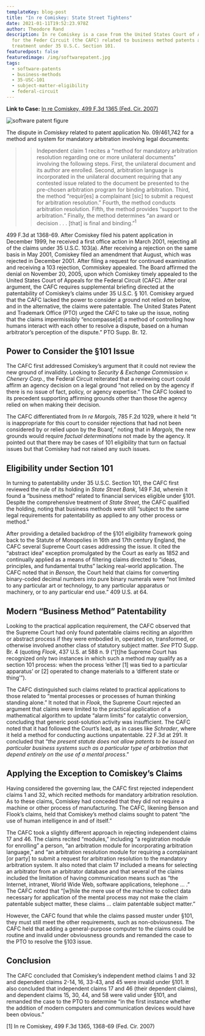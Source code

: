 ```yaml
---
templateKey: blog-post
title: "In re Comiskey: State Street Tightens"
date: 2021-01-11T19:52:23.978Z
author: Theodore Rand
description: In re Comiskey is a case from the United States Court of Appeals
  for the Feder Circuit (the CAFC) related to business method patents and their
  treatment under 35 U.S.C. Section 101.
featuredpost: false
featuredimage: /img/softwarepatent.jpg
tags:
  - software-patents
  - business-methods
  - 35-USC-101
  - subject-matter-eligibility
  - federal-circuit
---
```

**Link to Case:** [In re Comiskey, 499 F.3d 1365 (Fed. Cir. 2007)]("https://www.courtlistener.com/opinion/1362987/in-re-comiskey/")

![software patent figure](/img/softwarepatent.jpg)

The dispute in *Comiskey* related to patent application No. 09/461,742 for a method and system for mandatory arbitration involving legal documents:

> > Independent claim 1 recites a “method for mandatory arbitration resolution regarding one or more unilateral documents” involving the following steps. First, the unilateral document and its author are enrolled. Second, arbitration language is incorporated in the unilateral document requiring that any contested issue related to the document be presented to the pre-chosen arbitration program for binding arbitration. Third, the method “requir\[es] a complainant \[sic] to submit a request for arbitration resolution.” Fourth, the method conducts arbitration resolution. Fifth, the method provides “support to the arbitration.” Finally, the method determines “an award or decision . . . \[that] is final and binding.”<sup>1</sup>

499 F.3d at 1368-69. After Comiskey filed his patent application in December 1999, he received a first office action in March 2001, rejecting all of the claims under 35 U.S.C. 103(a). After receiving a rejection on the same basis in May 2001, Comiskey filed an amendment that August, which was rejected in December 2001. After filing a request for continued examination and receiving a 103 rejection, Commiskey appealed. The Board affirmed the denial on November 20, 2005, upon which Comiskey timely appealed to the United States Court of Appeals for the Federal Circuit (CAFC). After oral argument, the CAFC requires supplemental briefing directed at the patentability of Comiskey’s claims under 35 U.S.C. § 101. Comiskey argued that the CAFC lacked the power to consider a ground not relied on below, and in the alternative, the claims were patentable. The United States Patent and Trademark Office (PTO) urged the CAFC to take up the issue, noting that the claims impermissibly “encompasse\[d] a method of controlling how humans interact with each other to resolve a dispute, based on a human arbitrator’s perception of the dispute.” PTO Supp. Br. 12.

## Power to Consider the §101 Issue

The CAFC first addressed Comiskey’s argument that it could not review the new ground of invalidity. Looking to *Security & Exchange Commission v. Chenery Corp.*, the Federal Circuit reiterated that a reviewing court could affirm an agency decision on a legal ground “not relied on by the agency if there is no issue of fact, policy, or agency expertise.” The CAFC looked to its precedent supporting affirming grounds other than those the agency relied on when making their decision.

The CAFC differentiated from *In re Margols*, 785 F.2d 1029, where it held “it is inappropriate for this court to consider rejections that had not been considered by or relied upon by the Board,” noting that in *Margols,* the new grounds would require *factual determinations* not made by the agency. It pointed out that there may be cases of 101 eligibility that turn on factual issues but that Comiskey had not raised any such issues.

## Eligibility under Section 101

In turning to patentability under 35 U.S.C. Section 101, the CAFC first reviewed the rule of its holding in *State Street Bank*, 149 F.3d, wherein it found a “business method” related to financial services eligible under §101. Despite the comprehensive treatment of *State Street*, the CAFC qualified the holding, noting that business methods were still “subject to the same legal requirements for patentability as applied to any other process or method.”

After providing a detailed backdrop of the §101 eligibility framework going back to the Statute of Monopolies in 16th and 17th century England, the CAFC several Supreme Court cases addressing the issue. It cited the “abstract idea” exception promulgated by the Court as early as 1852 and continually applied as a means of filtering claims directed to “ideas, principles, and fundamental truths” lacking real-world application. The CAFC noted that in *Benson*, the Court held that claims for converting binary-coded decimal numbers into pure binary numerals were “not limited to any particular art or technology, to any particular apparatus or machinery, or to any particular end use.” 409 U.S. at 64.

## Modern “Business Method” Patentability

Looking to the practical application requirement, the CAFC observed that the Supreme Court had only found patentable claims reciting an algorithm or abstract process if they were embodied in, operated on, transformed, or otherwise involved another class of statutory subject matter. *See* PTO Supp. Br. 4 (quoting *Flook*, 437 U.S. at 588 n. 9 (“\[t]he Supreme Court has recognized only two instances in which such a method may qualify as a section 101 process: when the process ‘either \[1] was tied to a particular apparatus’ or \[2] operated to change materials to a ‘different state or thing’”).

The CAFC distinguished such claims related to practical applications to those related to “mental processes or processes of human thinking standing alone.” It noted that in *Flook*, the Supreme Court rejected an argument that claims were limited to the practical application of a mathematical algorithm to update “alarm limits” for catalytic conversion, concluding that generic post-solution activity was insufficient. The CAFC noted that it had followed the Court’s lead, as in cases like *Schrader*, where it held a method for conducting auctions unpatentable. 22 F.3d at 291. It concluded that “*the present statute does not allow patents to be issued on particular business systems such as a particular type of arbitration that depend entirely on the use of a mental process*.”

## Applying the Exception to Comiskey’s Claims

Having considered the governing law, the CAFC first rejected independent claims 1 and 32, which recited methods for mandatory arbitration resolution. As to these claims, Comiskey had conceded that they did not require a machine or other process of manufacturing. The CAFC, likening Benson and Flook’s claims, held that Comiskey’s method claims sought to patent “the use of human intelligence in and of itself.”

The CAFC took a slightly different approach in rejecting independent claims 17 and 46. The claims recited “modules,” including “a registration module for enrolling” a person, “an arbitration module for incorporating arbitration language,” and “an arbitration resolution module for requiring a complainant \[or party] to submit a request for arbitration resolution to the mandatory arbitration system. It also noted that claim 17 included a means for selecting an arbitrator from an arbitrator database and that several of the claims included the limitation of having communication means such as “the Internet, intranet, World Wide Web, software applications, telephone … .” The CAFC noted that “\[w]hile the mere use of the machine to collect data necessary for application of the mental process may not make the claim patentable subject matter, these claims … claim patentable subject matter.”

However, the CAFC found that while the claims passed muster under §101, they must still meet the other requirements, such as non-obviousness. The CAFC held that adding a general-purpose computer to the claims could be routine and invalid under obviousness grounds and remanded the case to the PTO to resolve the §103 issue.

## Conclusion

The CAFC concluded that Comiskey’s independent method claims 1 and 32 and dependent claims 2-14, 16, 33-43, and 45 were invalid under §101. It also concluded that independent claims 17 and 46 (their dependent claims), and dependent claims 15, 30, 44, and 58 were valid under §101, and remanded the case to the PTO to determine “in the first instance whether the addition of modern computers and communication devices would have been obvious.”

\[1] In re Comiskey, 499 F.3d 1365, 1368-69 (Fed. Cir. 2007)